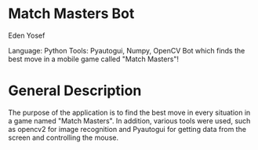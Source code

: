 # Match Masters Bot
Eden Yosef

Language: Python
Tools: Pyautogui, Numpy, OpenCV
Bot which finds the best move in a mobile game called "Match Masters"!

# General Description
The purpose of the application is to find the best move in every situation in a game named "Match Masters". In addition, various tools were used, such as opencv2 for image recognition and Pyautogui for getting data from the screen and controlling the mouse.



